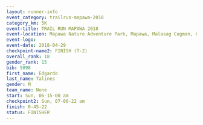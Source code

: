 ```yaml
---
layout: runner-info 
event_category: trailrun-mapawa-2018 
category_km: 5K 
event-title: TRAIL RUN MAPAWA 2018 
event-location: Mapawa Nature Adventure Park, Mapawa, Malasag Cugman, Cagayan de Oro Philippines 
event-logo: 
event-date: 2018-04-29 
checkpoint-name2: FINISH (T-2) 
overall_rank: 18
gender_rank: 15
bib: 5098
first_name: Edgardo
last_name: Talines
gender: M
team_name: None
start: Sun, 06-15-00 am
checkpoint2: Sun, 07-00-22 am
finish: 0-45-22
status: FINISHER
---
```

